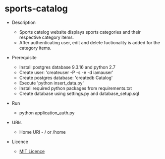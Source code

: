 # sports-catalog

* Description
  * Sports catelog website displays sports categories and their respective category items.
  * After authenticating user, edit and delete fuctionality is added for the category items.

* Prerequisite
  * Install postgres database 9.3.16 and python 2.7
  * Create user: 'createuser -P -s -e -d iamauser'
  * Create postgres database:  'createdb Catalog'
  * Execute 'python insert_data.py'
  * Install required python packages from requirements.txt
  * Create database using settings.py and database_setup.sql

* Run
  * python application_auth.py

* URIs
  * Home URI - / or /home

* Licence
  * [MIT Licence](https://github.com/kaushikdivya/sports-catalog/blob/master/LICENSE)
